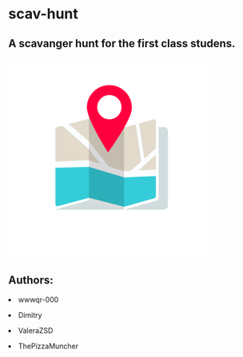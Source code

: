 # scav-hunt
<h2>A scavanger hunt for the first class studens.</h2>
<img src="assets/img/1234.png">
<h2>Authors:</h2>
<p><li>wwwqr-000</li></p>
<p><li>Dimitry</li></p>
<p><li>ValeraZSD</li></p>
<p><li>ThePizzaMuncher</li></p>
